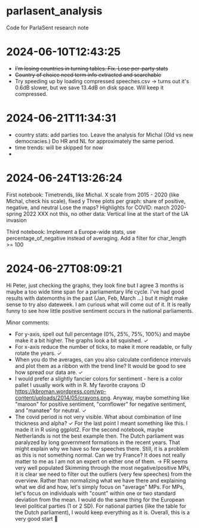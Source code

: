 # parlasent_analysis
Code for ParlaSent research note


# 2024-06-10T12:43:25

* ~~I'm losing countries in turning tables. Fix.  Lose per-party stats~~
* ~~Country of choice need term info extracted and searchable~~
* Try speeding up by loading compressed speeches.csv -> turns out it's 0.6dB slower, but we save 13.4dB on disk space. Will keep it compressed.

# 2024-06-21T11:34:31

* country stats: add parties too. Leave the analysis for Michal (Old vs new democracies.) Do HR and NL for approximately the same period.
* time trends: will be skipped for now
*

# 2024-06-24T13:26:24
First notebook:
Timetrends, like Michal. X scale from 2015 - 2020 (like Michal, check his scale), fixed y
Three plots per graph: share of positive, negative, and neutral
Lose the maps?
Highlights for COVID: march 2020-spring 2022
XXX not this, no other data: Vertical line at the start of the UA invasion


Third notebook:
Implement a Europe-wide stats, use percentage_of_negative instead of averaging.
Add a filter for char_length >= 100


# 2024-06-27T08:09:21

Hi Peter, just checking the graphs, they look fine but I agree 3 months is maybe a too wide time span for a parliamentary life cycle. I've had good results with datemonths in the past (Jan, Feb, March ...) but it might make sense to try also dateweek. I am curious what will come out of it. It is really funny to see how little positive sentiment occurs in the national parliaments.

Minor comments:
- For y-axis, spell out full percentage (0%, 25%, 75%, 100%) and maybe make it a bit higher. The graphs look a bit squished. ✓
- For x-axis reduce the number of ticks, to make it more readable, or fully rotate the years. ✓
- When you do the averages, can you also calculate confidence intervals and plot them as a ribbon with the trend line? It would be good to see how spread our data are. ✓
- I would prefer a slightly fancier colors for sentiment -  here is a color pallet I usually work with in R. My favorite crayons :D https://kbroman.wordpress.com/wp-content/uploads/2014/05/crayons.png. Anyway, maybe something like "maroon" for positive sentiment, "cornflower" for negative sentiment, and "manatee" for neutral. ✓
- The covid period is not very visible. What about combination of line thickness and alpha? ✓
For the last point I meant something like this. I made it in R using ggplot2.
For the second notebook, maybe Netherlands is not the best example then. The Dutch parliament was paralyzed by long government formations in the recent years. That might explain why we have so few speeches there. Still, it is a problem as this is not something normal. Can we try France? It does not really matter to me as I am not an expert on either one of them. -> FR seems very well populated
Skimming through the most negative/positive MPs, it is clear we need to filter out the outliers (very few speeches) from the overview. Rather than normalizing what we have there and explaining what we did and how, let's simply focus on "average" MPs. For MPs, let's focus on individuals with "count" within one or two standard deviation from the mean.
I would do the same thing for the European level political parties (1 or 2 SD). For national parties (like the table for the Dutch parliament), I would keep everything as it is.
Overall, this is a very good start 👏